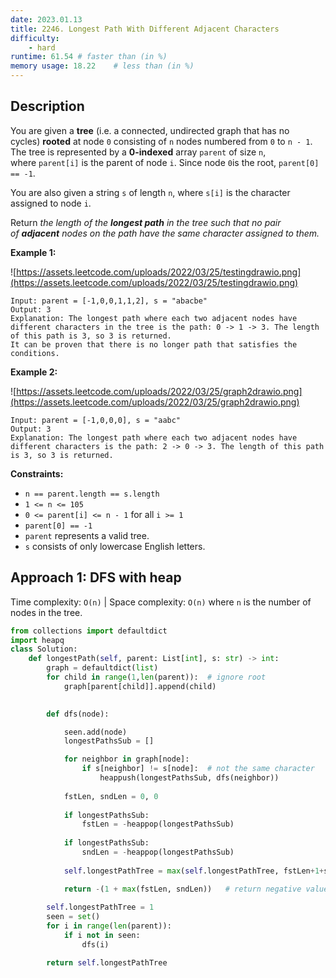 ```yaml
---
date: 2023.01.13
title: 2246. Longest Path With Different Adjacent Characters
difficulty:
    - hard
runtime: 61.54 # faster than (in %)
memory usage: 18.22    # less than (in %)
---
```

## Description
You are given a **tree** (i.e. a connected, undirected graph that has no cycles) **rooted** at node `0` consisting of `n` nodes numbered from `0` to `n - 1`. The tree is represented by a **0-indexed** array `parent` of size `n`, where `parent[i]` is the parent of node `i`. Since node `0`is the root, `parent[0] == -1`.

You are also given a string `s` of length `n`, where `s[i]` is the character assigned to node `i`.

Return *the length of the **longest path** in the tree such that no pair of **adjacent** nodes on the path have the same character assigned to them.*

**Example 1:**

![https://assets.leetcode.com/uploads/2022/03/25/testingdrawio.png](https://assets.leetcode.com/uploads/2022/03/25/testingdrawio.png)

```
Input: parent = [-1,0,0,1,1,2], s = "abacbe"
Output: 3
Explanation: The longest path where each two adjacent nodes have different characters in the tree is the path: 0 -> 1 -> 3. The length of this path is 3, so 3 is returned.
It can be proven that there is no longer path that satisfies the conditions.

```

**Example 2:**

![https://assets.leetcode.com/uploads/2022/03/25/graph2drawio.png](https://assets.leetcode.com/uploads/2022/03/25/graph2drawio.png)

```
Input: parent = [-1,0,0,0], s = "aabc"
Output: 3
Explanation: The longest path where each two adjacent nodes have different characters is the path: 2 -> 0 -> 3. The length of this path is 3, so 3 is returned.

```

**Constraints:**

- `n == parent.length == s.length`
- `1 <= n <= 105`
- `0 <= parent[i] <= n - 1` for all `i >= 1`
- `parent[0] == -1`
- `parent` represents a valid tree.
- `s` consists of only lowercase English letters.

## Approach 1: DFS with heap
Time complexity: `O(n)`    |    Space complexity: `O(n)`
where `n` is the number of nodes in the tree.

``` python
from collections import defaultdict
import heapq
class Solution:
    def longestPath(self, parent: List[int], s: str) -> int:
        graph = defaultdict(list)
        for child in range(1,len(parent)):  # ignore root
            graph[parent[child]].append(child)
        

        def dfs(node):

            seen.add(node)
            longestPathsSub = []

            for neighbor in graph[node]:
                if s[neighbor] != s[node]:  # not the same character
                    heappush(longestPathsSub, dfs(neighbor))
            
            fstLen, sndLen = 0, 0
            
            if longestPathsSub:
                fstLen = -heappop(longestPathsSub)
            
            if longestPathsSub:
                sndLen = -heappop(longestPathsSub)
            
            self.longestPathTree = max(self.longestPathTree, fstLen+1+sndLen)

            return -(1 + max(fstLen, sndLen))   # return negative value for max heap
        
        self.longestPathTree = 1
        seen = set()
        for i in range(len(parent)):
            if i not in seen:
                dfs(i)

        return self.longestPathTree
```